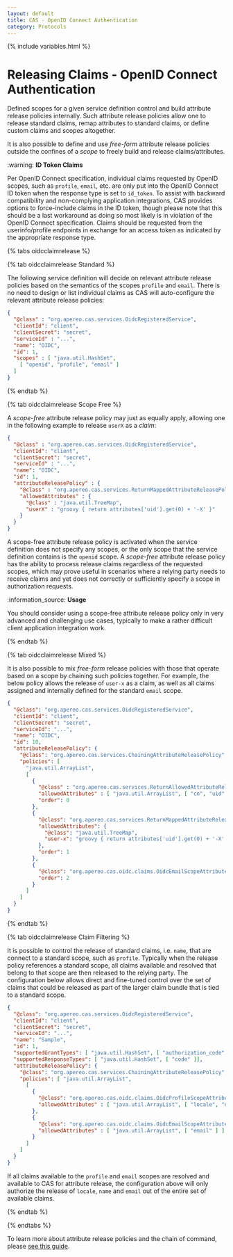```yaml
---
layout: default
title: CAS - OpenID Connect Authentication
category: Protocols
---
```

{% include variables.html %}

# Releasing Claims - OpenID Connect Authentication

Defined scopes for a given service definition control and build attribute release policies internally. Such attribute release
policies allow one to release standard claims, remap attributes to standard claims, or define custom claims and scopes altogether. 

It is also possible to define and use *free-form* attribute release policies outside 
the confines of a *scope* to freely build and release claims/attributes.  

<div class="alert alert-warning">:warning: <strong>ID Token Claims</strong><p>
Per OpenID Connect specification, individual claims requested by OpenID scopes,
such as <code>profile</code>, <code>email</code>, etc. are only put into the OpenID 
Connect ID token when the response type is set to <code>id_token</code>. To assist with 
backward compatibility and non-complying application integrations, CAS provides options to force-include
claims in the ID token, though please note that this should be a last workaround as doing so most likely
is in violation of the OpenID Connect specification. Claims should be requested from 
the userinfo/profile endpoints in exchange for an access token as indicated by the appropriate response type.
</p></div>

{% tabs oidcclaimrelease %}

{% tab oidcclaimrelease Standard %}

The following service definition will decide on relevant attribute release policies based on the semantics
of the scopes `profile` and `email`. There is no need to design or list individual claims as CAS will auto-configure
the relevant attribute release policies:

```json
{
  "@class" : "org.apereo.cas.services.OidcRegisteredService",
  "clientId": "client",
  "clientSecret": "secret",
  "serviceId" : "...",
  "name": "OIDC",
  "id": 1,
  "scopes" : [ "java.util.HashSet",
    [ "openid", "profile", "email" ]
  ]
}
```

{% endtab %}

{% tab oidcclaimrelease Scope Free %}

A *scope-free* attribute release policy may just as equally apply, allowing one in
the following example to release `userX` as a *claim*:

```json
{
  "@class" : "org.apereo.cas.services.OidcRegisteredService",
  "clientId": "client",
  "clientSecret": "secret",
  "serviceId" : "...",
  "name": "OIDC",
  "id": 1,
  "attributeReleasePolicy" : {
    "@class" : "org.apereo.cas.services.ReturnMappedAttributeReleasePolicy",
    "allowedAttributes" : {
      "@class" : "java.util.TreeMap",
      "userX" : "groovy { return attributes['uid'].get(0) + '-X' }"
    }
  }
}
```

A scope-free attribute release policy is activated when the service definition does not specify any scopes, or the only scope that
the service definition contains is the `openid` scope. A *scope-free* attribute release policy has the ability to process release claims
regardless of the requested scopes, which may prove useful in scenarios where a relying party needs to receive claims and yet
does not correctly or sufficiently specify a scope in authorization requests.

<div class="alert alert-info">:information_source: <strong>Usage</strong><p>You should consider using a scope-free attribute release policy
only in very advanced and challenging use cases, typically to make a rather difficult client application integration work.</p>
</div>

{% endtab %}

{% tab oidcclaimrelease Mixed %}

It is also possible to mix *free-form* release policies with those that operate
based on a scope by chaining such policies together. For example, the below policy
allows the release of `user-x` as a claim, as well as all claims assigned
and internally defined for the standard `email` scope.

```json
{
  "@class": "org.apereo.cas.services.OidcRegisteredService",
  "clientId": "client",
  "clientSecret": "secret",
  "serviceId": "...",
  "name": "OIDC",
  "id": 10,
  "attributeReleasePolicy": {
    "@class": "org.apereo.cas.services.ChainingAttributeReleasePolicy",
    "policies": [
      "java.util.ArrayList",
      [
        {
          "@class" : "org.apereo.cas.services.ReturnAllowedAttributeReleasePolicy",
          "allowedAttributes" : [ "java.util.ArrayList", [ "cn", "uid", "givenName" ] ],
          "order": 0  
        },
        {
          "@class": "org.apereo.cas.services.ReturnMappedAttributeReleasePolicy",
          "allowedAttributes": {
            "@class": "java.util.TreeMap",
            "user-x": "groovy { return attributes['uid'].get(0) + '-X' }"
          },
          "order": 1
        },
        {
          "@class": "org.apereo.cas.oidc.claims.OidcEmailScopeAttributeReleasePolicy",
          "order": 2
        }
      ]
    ]
  }
}
```

{% endtab %}

{% tab oidcclaimrelease Claim Filtering %}

It is possible to control the release of standard claims, i.e. `name`, that are connect to a standard scope, such as `profile`.
Typically when the release policy references a standard scope, all claims available and resolved that belong to that scope
are then released to the relying party. The configuration below allows direct and fine-tuned control over the set of claims
that could be released as part of the larger claim bundle that is tied to a standard scope.

```json
{
  "@class": "org.apereo.cas.services.OidcRegisteredService",
  "clientId": "client",
  "clientSecret": "secret",
  "serviceId": "...",
  "name": "Sample",
  "id": 1,
  "supportedGrantTypes": [ "java.util.HashSet", [ "authorization_code" ]],
  "supportedResponseTypes": [ "java.util.HashSet", [ "code" ]],
  "attributeReleasePolicy": {
    "@class": "org.apereo.cas.services.ChainingAttributeReleasePolicy",
    "policies": [ "java.util.ArrayList",
      [
        {
          "@class": "org.apereo.cas.oidc.claims.OidcProfileScopeAttributeReleasePolicy",
          "allowedAttributes" : [ "java.util.ArrayList", [ "locale", "name" ] ]
        },
        {
          "@class": "org.apereo.cas.oidc.claims.OidcEmailScopeAttributeReleasePolicy",
          "allowedAttributes" : [ "java.util.ArrayList", [ "email" ] ]
        }
      ]
    ]
  }
}
```

If all claims available to the `profile` and `email` scopes are resolved and available to CAS for attribute release,
the configuration above will only authorize the release of `locale`, `name` and `email` out of the entire set of
available claims.

{% endtab %}

{% endtabs %}

To learn more about attribute release policies and the chain of 
command, please [see this guide](../integration/Attribute-Release-Policies.html).
